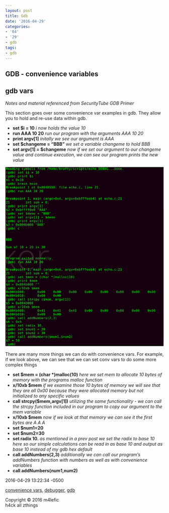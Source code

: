 ```yaml
---
layout: post
title: Gdb
date: '2016-04-29'
categories:
- '04'
- '29'
- gdb
tags:
- gdb
---
```


## GDB - convenience variables

## gdb vars

*Notes and material referenced from SecurityTube GDB Primer*

This section goes over some convenience var examples in gdb. They allow
you to hold and re-use data within gdb.

-   **set $i = 10** *i now holds the value 10*
-   **run AAA 10 20** *run our program with the arguments AAA 10 20*
-   **print argv\[1\]** *initally we see our argument is AAA*
-   **set $changeme = “BBB”** *we set a variable changeme to hold BBB*
-   **set argv\[1\] = $changeme** *now if we set our argument to our
    changeme value and continue execution, we can see our program prints
    the new value*

![gdb convenience vars](/images/gdbconvars.png)

There are many more things we can do with convenience vars. For example,
if we look above, we can see that we can set conv vars to do some more
complex things

-   **set $mem = (char \*)malloc(10)** *here we set mem to allocate 10
    bytes of memory with the programs malloc function*
-   **x/10xb $mem** *if we examine those 10 bytes of memory we will see
    that they are all 0x00 because they were allocated memory but not
    initialized to any specific values*
-   **call strcpy($mem,argv\[1\])** *utilizing the same functionality -
    we can call the strcpy function included in our program to copy our
    argument to the mem variable*
-   **x/10xb $mem** *now if we look at that memory we can see it the
    first bytes are A A A*
-   **set $num1=20**
-   **set $num2=30**
-   **set radix 10.** *as mentioned in a prev post we set the radix to
    base 10 here so our simple calculations can be read in as base 10
    and output as base 10 instead of my gdb hex default*
-   **call addNumbers(2,3)** *additionally we can call our program’s
    addNumbers function with numbers as well as with convenience
    variables*
-   **call addNumbers($num1,$num2)**

2016-04-29 13:22:34 -0500

<a href="/blog/categories/convenience-vars/"
class="category">convenience vars</a>,
<a href="/blog/categories/debugger/" class="category">debugger</a>,
<a href="/blog/categories/gdb/" class="category">gdb</a>

<span class="addthis_button_tweet"></span>

Copyright © 2016 m4lefic  
h4ck all zthings
